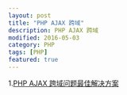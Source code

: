 ```yaml
---
layout: post
title: "PHP AJAX 跨域"
description: PHP AJAX 跨域
modified: 2016-05-03
category: PHP
tags: [PHP]
featured: true
---
```


1.[PHP AJAX 跨域问题最佳解决方案](http://www.runoob.com/w3cnote/php-ajax-cross-border.html)




	